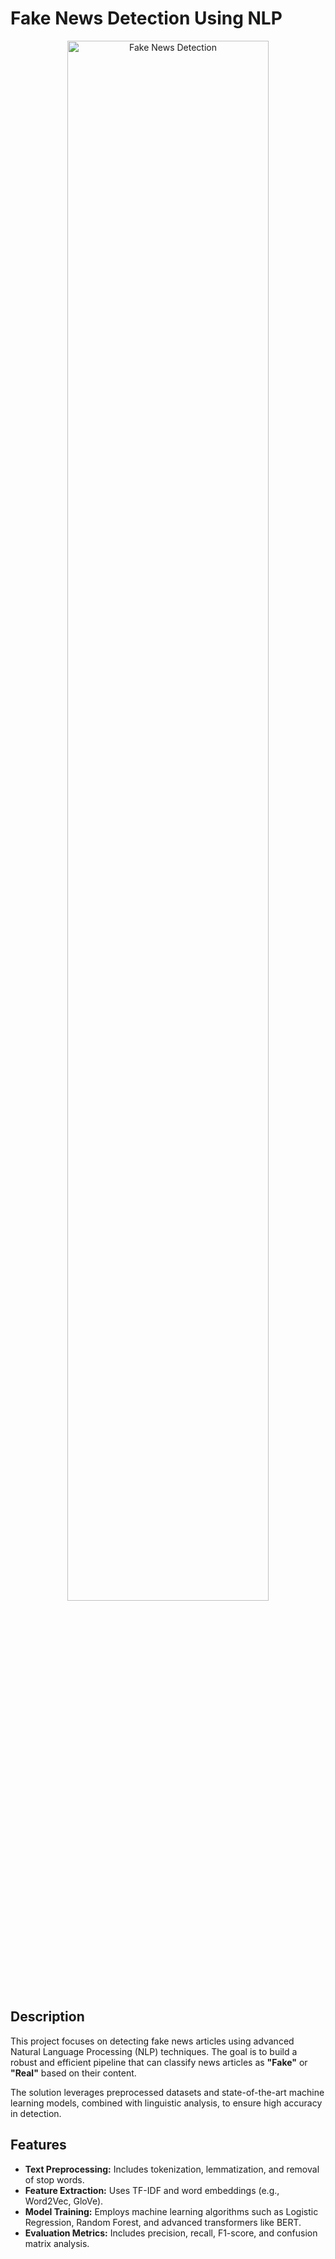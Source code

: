 # Fake News Detection Using NLP

<div align="center">
  <img src="https://via.placeholder.com/800x400.png?text=Fake+News+Det![téléchargement](https://github.com/user-attachments/assets/0699a112-2091-4dce-90a5-629bb4c26109)
ection+Project" alt="Fake News Detection" width="80%">
</div>

## Description

<p>
  This project focuses on detecting fake news articles using advanced Natural Language Processing (NLP) techniques.
  The goal is to build a robust and efficient pipeline that can classify news articles as <strong>"Fake"</strong> or <strong>"Real"</strong> based on their content.
</p>

The solution leverages preprocessed datasets and state-of-the-art machine learning models, combined with linguistic analysis, to ensure high accuracy in detection.

## Features
<ul>
  <li><b>Text Preprocessing:</b> Includes tokenization, lemmatization, and removal of stop words.</li>
  <li><b>Feature Extraction:</b> Uses TF-IDF and word embeddings (e.g., Word2Vec, GloVe).</li>
  <li><b>Model Training:</b> Employs machine learning algorithms such as Logistic Regression, Random Forest, and advanced transformers like BERT.</li>
  <li><b>Evaluation Metrics:</b> Includes precision, recall, F1-score, and confusion matrix analysis.</li>
</ul>

